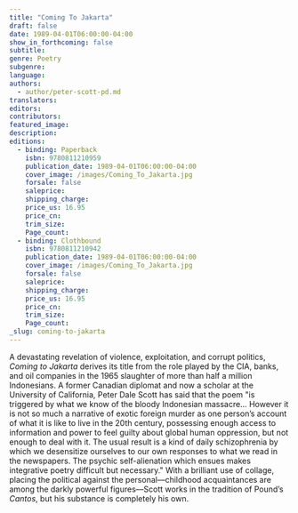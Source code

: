 ```yaml
---
title: "Coming To Jakarta"
draft: false
date: 1989-04-01T06:00:00-04:00
show_in_forthcoming: false
subtitle:
genre: Poetry
subgenre:
language:
authors:
  - author/peter-scott-pd.md
translators:
editors:
contributors:
featured_image:
description:
editions:
  - binding: Paperback
    isbn: 9780811210959
    publication_date: 1989-04-01T06:00:00-04:00
    cover_image: /images/Coming_To_Jakarta.jpg
    forsale: false
    saleprice:
    shipping_charge:
    price_us: 16.95
    price_cn:
    trim_size:
    Page_count:
  - binding: Clothbound
    isbn: 9780811210942
    publication_date: 1989-04-01T06:00:00-04:00
    cover_image: /images/Coming_To_Jakarta.jpg
    forsale: false
    saleprice:
    shipping_charge:
    price_us: 16.95
    price_cn:
    trim_size:
    Page_count:
_slug: coming-to-jakarta
---
```


A devastating revelation of violence, exploitation, and corrupt politics, _Coming to Jakarta_ derives its title from the role played by the CIA, banks, and oil companies in the 1965 slaughter of more than half a million Indonesians. A former Canadian diplomat and now a scholar at the University of California, Peter Dale Scott has said that the poem "is triggered by what we know of the bloody Indonesian massacre… However it is not so much a narrative of exotic foreign murder as one person’s account of what it is like to live in the 20th century, possessing enough access to information and power to feel guilty about global human oppression, but not enough to deal with it. The usual result is a kind of daily schizophrenia by which we desensitize ourselves to our own responses to what we read in the newspapers. The psychic self-alienation which ensues makes integrative poetry difficult but necessary." With a brilliant use of collage, placing the political against the personal––childhood acquaintances are among the darkly powerful figures––Scott works in the tradition of Pound’s _Cantos_, but his substance is completely his own.

